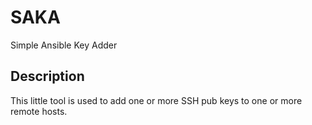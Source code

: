 # SAKA
Simple Ansible Key Adder

## Description
This little tool is used to add one or more SSH pub keys to one or more remote hosts. 
